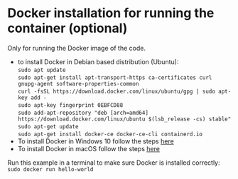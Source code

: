 # Docker installation for running the container (optional)
Only for running the Docker image of the code.
* to install Docker in Debian based distribution (Ubuntu):<br>
`sudo apt update`<br>
`sudo apt-get install apt-transport-https ca-certificates curl gnupg-agent software-properties-common`<br>
`curl -fsSL https://download.docker.com/linux/ubuntu/gpg | sudo apt-key add -`<br>
`sudo apt-key fingerprint 0EBFCD88`<br>
`sudo add-apt-repository "deb [arch=amd64] https://download.docker.com/linux/ubuntu $(lsb_release -cs) stable"`<br>
`sudo apt-get update`<br>
`sudo apt-get install docker-ce docker-ce-cli containerd.io`
* To install Docker in Windows 10 follow the steps [here](https://docs.docker.com/docker-for-windows/install/)
* To install Docker in macOS follow the steps [here](https://docs.docker.com/docker-for-mac/install/)

Run this example in a terminal to make sure Docker is installed correctly:<br>
`sudo docker run hello-world`
